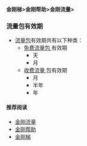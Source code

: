 #### 金刚梯>金刚帮助>金刚流量>
### 流量包有效期

- [ 流量包]()有效期共有以下种类：
  - [ 免费流量包 ]()有效期
    - 天
    - 月
  - [ 收费流量 ]()包有效期
    - 月
    - 半年
    - 年

#### 推荐阅读

- [金刚流量](https://a2zitpro.github.io/web/listkkdatatraffic)
- [金刚帮助](https://a2zitpro.github.io/web/list_helpkkvpn)
- [金刚梯](https://a2zitpro.github.io/web/dlb)

